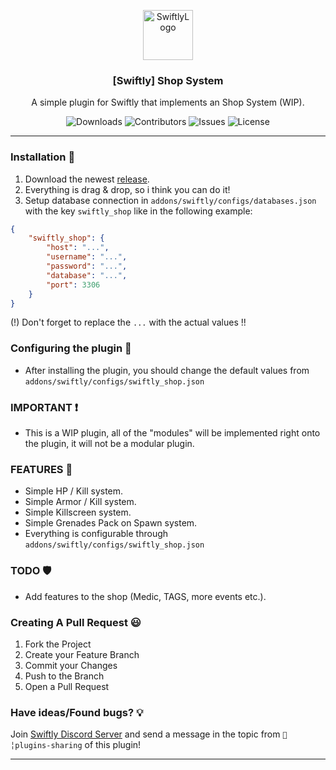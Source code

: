 <p align="center">
  <a href="https://github.com/swiftly-solution/swiftly_shop">
    <img src="https://cdn.swiftlycs2.net/swiftly-logo.png" alt="SwiftlyLogo" width="80" height="80">
  </a>

  <h3 align="center">[Swiftly] Shop System</h3>

  <p align="center">
    A simple plugin for Swiftly that implements an Shop System (WIP).
    <br/>
  </p>
</p>

<p align="center">
  <img src="https://img.shields.io/github/downloads/swiftly-solution/swiftly_shop/total" alt="Downloads"> 
  <img src="https://img.shields.io/github/contributors/swiftly-solution/swiftly_shop?color=dark-green" alt="Contributors">
  <img src="https://img.shields.io/github/issues/swiftly-solution/swiftly_shop" alt="Issues">
  <img src="https://img.shields.io/github/license/swiftly-solution/swiftly_shop" alt="License">
</p>

---

### Installation 👀

1. Download the newest [release](https://github.com/swiftly-solution/swiftly_shop/releases).
2. Everything is drag & drop, so i think you can do it!
3. Setup database connection in `addons/swiftly/configs/databases.json` with the key `swiftly_shop` like in the following example:
```json
{
    "swiftly_shop": {
        "host": "...",
        "username": "...",
        "password": "...",
        "database": "...",
        "port": 3306
    }
}
```
(!) Don't forget to replace the `...` with the actual values !!

### Configuring the plugin 🧐

* After installing the plugin, you should change the default values from ``addons/swiftly/configs/swiftly_shop.json``

### IMPORTANT ❗

* This is a WIP plugin, all of the "modules" will be implemented right onto the plugin, it will not be a modular plugin.

### FEATURES 📙

* Simple HP / Kill system.
* Simple Armor / Kill system.
* Simple Killscreen system.
* Simple Grenades Pack on Spawn system.
* Everything is configurable through ``addons/swiftly/configs/swiftly_shop.json``

### TODO 🛡️

* Add features to the shop (Medic, TAGS, more events etc.).


### Creating A Pull Request 😃

1. Fork the Project
2. Create your Feature Branch
3. Commit your Changes
4. Push to the Branch
5. Open a Pull Request

### Have ideas/Found bugs? 💡
Join [Swiftly Discord Server](https://swiftlycs2.net/discord) and send a message in the topic from `📕╎plugins-sharing` of this plugin!

---